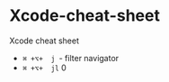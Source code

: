 Xcode-cheat-sheet
=================

Xcode cheat sheet

* `⌘ +⌥+  j `- filter navigator
* `⌘ +⌥+  jl` 0
